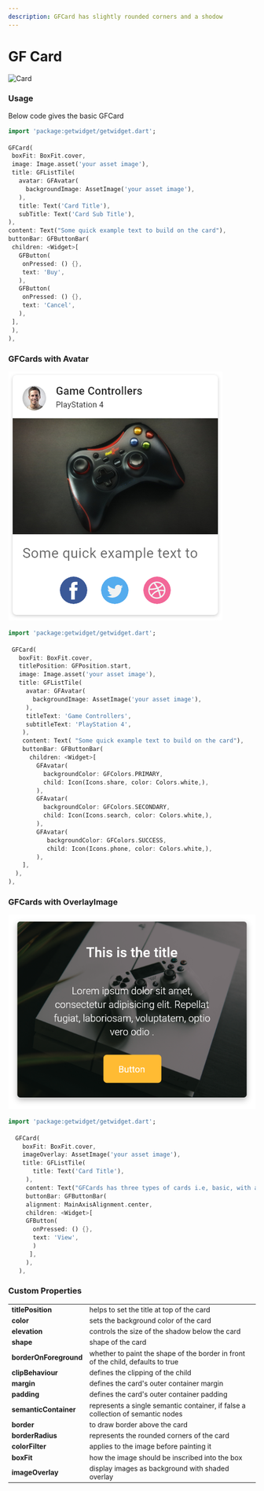 ```yaml
---
description: GFCard has slightly rounded corners and a shodow
---
```


# GF Card

![Card](https://ik.imagekit.io/ionicfirebaseapp/docs/tr:dpr-auto,tr:w-auto/Cards_-_with_avatar_2x_TP2qeapUr.png)



### Usage

Below code gives the basic GFCard

```dart
import 'package:getwidget/getwidget.dart';
  
GFCard(
 boxFit: BoxFit.cover,
 image: Image.asset('your asset image'),
 title: GFListTile(
   avatar: GFAvatar(
     backgroundImage: AssetImage('your asset image'),
   ),
   title: Text('Card Title'),
   subTitle: Text('Card Sub Title'),
),
content: Text("Some quick example text to build on the card"),
buttonBar: GFButtonBar(
 children: <Widget>[
   GFButton(
    onPressed: () {},
    text: 'Buy',
   ),
   GFButton(
    onPressed: () {},
    text: 'Cancel',
   ),
 ],
 ),
),
```

### GFCards with Avatar

![Card With Avatar](.gitbook/assets/cards-with-avatars-2x.png)

```dart
import 'package:getwidget/getwidget.dart';
  
 GFCard(
   boxFit: BoxFit.cover,
   titlePosition: GFPosition.start,
   image: Image.asset('your asset image'),
   title: GFListTile(
     avatar: GFAvatar(
       backgroundImage: AssetImage('your asset image'),
     ),
     titleText: 'Game Controllers',
     subtitleText: 'PlayStation 4',
    ),
    content: Text( "Some quick example text to build on the card"),
    buttonBar: GFButtonBar(
      children: <Widget>[
        GFAvatar(
          backgroundColor: GFColors.PRIMARY,
          child: Icon(Icons.share, color: Colors.white,),
        ),
        GFAvatar(
          backgroundColor: GFColors.SECONDARY,
          child: Icon(Icons.search, color: Colors.white,),
        ),
        GFAvatar(
           backgroundColor: GFColors.SUCCESS,
           child: Icon(Icons.phone, color: Colors.white,),
        ),
    ],
  ),
),
```

### GFCards with OverlayImage

![Card With Overlay Image](.gitbook/assets/cards-with-image-overlays-2x.png)

```dart
import 'package:getwidget/getwidget.dart';
  
  GFCard(
    boxFit: BoxFit.cover,
    imageOverlay: AssetImage('your asset image'),
    title: GFListTile(
       title: Text('Card Title'),
     ),
     content: Text("GFCards has three types of cards i.e, basic, with avataras and with overlay image")
     buttonBar: GFButtonBar(
     alignment: MainAxisAlignment.center,
     children: <Widget>[
     GFButton(
       onPressed: () {},
       text: 'View',
       )
      ],
     ),
   ),
```

### Custom Properties

|  |  |
| :--- | :--- |
| **titlePosition** | helps to set the title at  top of the card |
| **color** | sets the background color of the card |
| **elevation** | controls the size of the shadow below the card |
| **shape** | shape of the card |
| **borderOnForeground** | whether to paint the shape of the border in front of the child, defaults to true |
| **clipBehaviour** | defines the clipping of the child |
| **margin** | defines the card's outer container margin |
| **padding** | defines the card's outer container padding |
| **semanticContainer** | represents a single semantic container, if false a collection of semantic nodes |
| **border** | to draw border above the card |
| **borderRadius** | represents the rounded corners of the card |
| **colorFilter** | applies to the image before painting it |
| **boxFit** | how the image should be inscribed into the box |
| **imageOverlay** | display images as background with shaded overlay |

